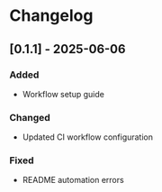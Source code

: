 # Changelog

## [0.1.1] - 2025-06-06
### Added
- Workflow setup guide

### Changed
- Updated CI workflow configuration

### Fixed
- README automation errors
